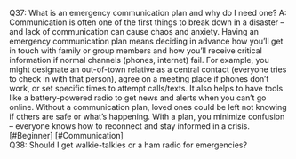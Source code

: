 Q37: What is an emergency communication plan and why do I need one?
A: Communication is often one of the first things to break down in a disaster – and lack of communication can cause chaos and anxiety. Having an emergency communication plan means deciding in advance how you’ll get in touch with family or group members and how you’ll receive critical information if normal channels (phones, internet) fail. For example, you might designate an out-of-town relative as a central contact (everyone tries to check in with that person), agree on a meeting place if phones don’t work, or set specific times to attempt calls/texts. It also helps to have tools like a battery-powered radio to get news and alerts when you can’t go online. Without a communication plan, loved ones could be left not knowing if others are safe or what’s happening. With a plan, you minimize confusion – everyone knows how to reconnect and stay informed in a crisis. [#Beginner] [#Communication]  
Q38: Should I get walkie-talkies or a ham radio for emergencies?